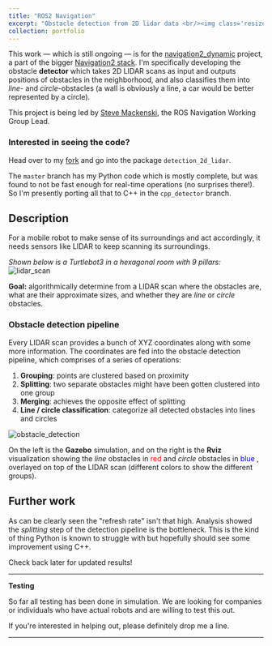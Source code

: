 ```yaml
---
title: "ROS2 Navigation"
excerpt: "Obstacle detection from 2D lidar data <br/><img class='resize' src='/images/nav2/least_squares_circle_fitting.png' alt='nav2_work'>"
collection: portfolio
---
```


This work — which is still ongoing — is for the [navigation2_dynamic](https://github.com/ros-planning/navigation2_dynamic) project, a part of the bigger [Navigation2 stack](https://navigation.ros.org/). I'm specifically developing the obstacle **detector** which takes 2D LIDAR scans as input and outputs positions of obstacles in the neighborhood, and also classifies them into *line*- and *circle*-obstacles (a wall is obviously a line, a car would be better represented by a circle).

This project is being led by [Steve Mackenski](https://www.linkedin.com/in/steve-macenski-41a985101/), the ROS Navigation Working Group Lead.

### Interested in seeing the code?
Head over to my [fork](https://github.com/abhishek47kashyap/navigation2_dynamic) and go into the  package `detection_2d_lidar`.

The `master` branch has my Python code which is mostly complete, but was found to not be fast enough for real-time operations (no surprises there!). So I'm presently porting all that to C++ in the `cpp_detector` branch.

## Description
For a mobile robot to make sense of its surroundings and act accordingly, it needs sensors like LIDAR to keep scanning its surroundings. 

*Shown below is a Turtlebot3 in a hexagonal room with 9 pillars:*
![lidar_scan](../../images/nav2/lidar_scan.png)

**Goal:** algorithmically determine from a LIDAR scan where the obstacles are, what are their approximate sizes, and whether they are *line* or *circle* obstacles.

### Obstacle detection pipeline
Every LIDAR scan provides a bunch of XYZ coordinates along with some more information. The coordinates are fed into the obstacle detection pipeline, which comprises of a series of operations:

1. **Grouping**: points are clustered based on proximity
2. **Splitting**: two separate obstacles might have been gotten clustered into one group
2. **Merging**: achieves the opposite effect of splitting
3. **Line / circle classification**: categorize all detected obstacles into lines and circles


![obstacle_detection](../../images/nav2/turtlebot_circles.gif)

On the left is the **Gazebo** simulation, and on the right is the **Rviz** visualization showing the *line* obstacles in <span style="color:red"> red </span> and *circle* obstacles in <span style="color:blue"> blue </span>, overlayed on top of the LIDAR scan (different colors to show the different groups).

## Further work
As can be clearly seen the "refresh rate" isn't that high. Analysis showed the *splitting* step of the detection pipeline is the bottleneck. This is the kind of thing Python is known to struggle with but hopefully should see some improvement using C++.

Check back later for updated results! 

---
**Testing**

So far all testing has been done in simulation. We are looking for companies or individuals who have actual robots and are willing to test this out.

If you're interested in helping out, please definitely drop me a line.

---
